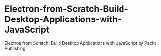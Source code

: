 


# Electron-from-Scratch-Build-Desktop-Applications-with-JavaScript
Electron from Scratch: Build Desktop Applications with JavaScript by Packt Publishing
